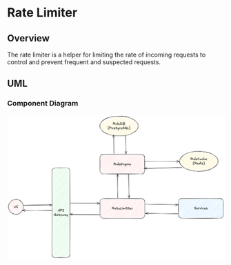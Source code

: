 # Rate Limiter

## Overview
The rate limiter is a helper for limiting the rate of incoming requests to control and prevent frequent and suspected requests.

## UML
### Component Diagram
![components](./asset/rate-limiter.png)
